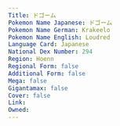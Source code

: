 ```yaml
---
﻿Title: ドゴーム
Pokemon Name Japanese: ドゴーム
Pokemon Name German: Krakeelo
Pokemon Name English: Loudred
Language Card: Japanese
National Dex Number: 294
Region: Hoenn
Regional Form: false
Additional Form: false
Mega: false
Gigantamax: false
Cover: false
Link: 
Owned: 
---
```


